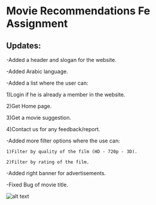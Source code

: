 # Movie Recommendations Fe Assignment
## Updates:
 -Added a header and slogan for the website.
 
 -Added Arabic language.
 
 -Added a list where the user can:
 
   1)Login if he is already a member in the website.
   
   2)Get Home page.
   
   3)Get a movie suggestion.
   
   4)Contact us for any feedback/report.
   
  -Added more filter options where the use can:
  
    1)Filter by quality of the film (HD - 720p - 3D).
    
    2)Filter by rating of the film. 
    
  -Added right banner for advertisements.
   
   -Fixed Bug of movie title.

![alt text](https://ibb.co/Gvjc75H)
